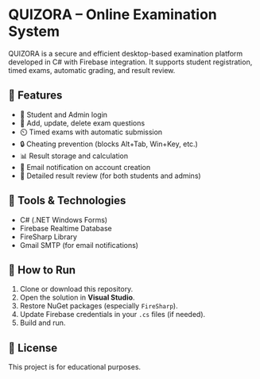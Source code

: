 # QUIZORA – Online Examination System

QUIZORA is a secure and efficient desktop-based examination platform developed in C# with Firebase integration. It supports student registration, timed exams, automatic grading, and result review.

## 🚀 Features

- 👤 Student and Admin login
- 📝 Add, update, delete exam questions
- ⏲️ Timed exams with automatic submission
- 🔒 Cheating prevention (blocks Alt+Tab, Win+Key, etc.)
- 📊 Result storage and calculation
- 📩 Email notification on account creation
- 📄 Detailed result review (for both students and admins)

## 🧰 Tools & Technologies

- C# (.NET Windows Forms)
- Firebase Realtime Database
- FireSharp Library
- Gmail SMTP (for email notifications)

## 🔧 How to Run

1. Clone or download this repository.
2. Open the solution in **Visual Studio**.
3. Restore NuGet packages (especially `FireSharp`).
4. Update Firebase credentials in your `.cs` files (if needed).
5. Build and run.

## 📌 License

This project is for educational purposes.

